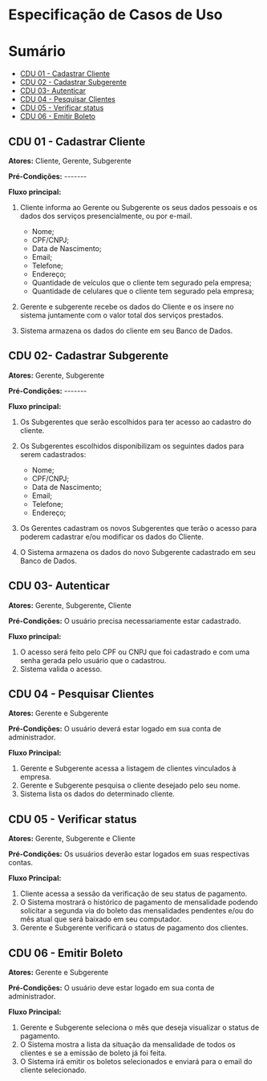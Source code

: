 # Especificação de Casos de Uso

# Sumário

- [CDU 01 - Cadastrar Cliente](#cdu-01---cadastrar-cliente)
- [CDU 02 - Cadastrar Subgerente](#cdu-02---cadastrar-subgerente)
- [CDU 03- Autenticar](#cdu-03---autenticar)
- [CDU 04 - Pesquisar Clientes](#cdu-04---pesquisar-clientes)
- [CDU 05 - Verificar status](#cdu-05---verificar-status)
- [CDU 06 - Emitir Boleto](#cdu-06---emitir-boleto)

## CDU 01 - Cadastrar Cliente

**Atores:** Cliente, Gerente, Subgerente

**Pré-Condições:** -------

**Fluxo principal:**
1. Cliente informa ao Gerente ou Subgerente os seus dados pessoais e os dados dos serviços presencialmente, ou por e-mail.

    - Nome;
    - CPF/CNPJ;
    - Data de Nascimento;
    - Email;
    - Telefone;
    - Endereço;
    - Quantidade de veículos que o cliente tem segurado pela empresa;
    - Quantidade de celulares que o cliente tem segurado pela empresa;

2. Gerente e subgerente recebe os dados do Cliente e os insere no sistema juntamente com o valor total dos serviços prestados.
3. Sistema armazena os dados do cliente em seu Banco de Dados.

## CDU 02- Cadastrar Subgerente

**Atores:** Gerente, Subgerente

**Pré-Condições:** -------

**Fluxo principal:**
1. Os Subgerentes que serão escolhidos para ter acesso ao cadastro do cliente.
2. Os Subgerentes escolhidos disponibilizam os seguintes dados para serem cadastrados:
    - Nome;
    - CPF/CNPJ;
    - Data de Nascimento;
    - Email;
    - Telefone;
    - Endereço;

3. Os Gerentes cadastram os novos Subgerentes que terão o acesso para poderem cadastrar e/ou modificar os dados do Cliente.
4. O Sistema armazena os dados do novo Subgerente cadastrado em seu Banco de Dados.

## CDU 03- Autenticar

**Atores:** Gerente, Subgerente, Cliente

**Pré-Condições:** O usuário precisa necessariamente estar cadastrado.

**Fluxo principal:**
1. O acesso será feito pelo CPF ou CNPJ que foi cadastrado e com uma senha gerada pelo usuário que o cadastrou.
2. Sistema valida o acesso.

## CDU 04 - Pesquisar Clientes

**Atores:** Gerente e Subgerente

**Pré-Condições:** O usuário deverá estar logado em sua conta de administrador.

**Fluxo Principal:**

  1. Gerente e Subgerente acessa a listagem de clientes vinculados à empresa.
  2. Gerente e Subgerente pesquisa o cliente desejado pelo seu nome.
  3. Sistema lista os dados do determinado cliente.

## CDU 05 - Verificar status

**Atores:** Gerente, Subgerente e Cliente

**Pré-Condições:** Os usuários deverão estar logados em suas respectivas contas.

**Fluxo Principal:**

  1. Cliente acessa a sessão da verificação de seu status de pagamento.
  2. O Sistema mostrará o histórico de pagamento de mensalidade podendo solicitar a segunda via do boleto das mensalidades pendentes e/ou do mês atual que será baixado em seu computador.
  3. Gerente e Subgerente verificará o status de pagamento dos clientes.

## CDU 06 - Emitir Boleto

**Atores:** Gerente e Subgerente

**Pré-Condições:** O usuário deve estar logado em sua conta de administrador.

**Fluxo Principal:**

  1. Gerente e Subgerente seleciona o mês que deseja visualizar o status de pagamento.
  2. O Sistema mostra a lista da situação da mensalidade de todos os clientes e se a emissão de boleto já foi feita.
  3. O Sistema irá emitir os boletos selecionados e enviará para o email do cliente selecionado.

